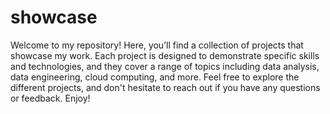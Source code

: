 # showcase
Welcome to my repository! Here, you’ll find a collection of projects that showcase my work. Each project is designed to demonstrate specific skills and technologies, and they cover a range of topics including data analysis, data engineering, cloud computing, and more.
Feel free to explore the different projects, and don't hesitate to reach out if you have any questions or feedback. Enjoy!
